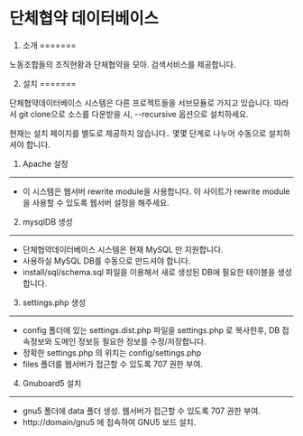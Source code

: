 단체협약 데이터베이스
==================================

1. 소개
=======

노동조합들의 조직현황과 단체협약을 모아. 검색서비스를 제공합니다.

2. 설치
=======

단체협약데이터베이스 시스템은 다른 프로젝트들을 서브모듈로 가지고 있습니다. 따라서 git clone으로 소스를 다운받을 시, --recursive 옵션으로 설치하세요.

현재는 설치 페이지를 별도로 제공하지 않습니다.. 몇몇 단계로 나누어 수동으로 설치하셔야 합니다.

1) Apache 설정
-----------------
* 이 시스템은 웹서버 rewrite module을 사용합니다. 이 사이트가 rewrite module을 사용할 수 있도록 웹서버 설정을 해주세요.

2) mysqlDB 생성
----------
* 단체협약데이터베이스 시스템은 현재 MySQL 만 지원합니다.
* 사용하실 MySQL DB를 수동으로 만드셔야 합니다.
* install/sql/schema.sql 파일을 이용해서 새로 생성된 DB에 필요한 테이블을 생성합니다.

3) settings.php 생성
---------------------------
* config 폴더에 있는 settings.dist.php 파일을 settings.php 로 복사한후, DB 접속정보와 도메인 정보등 필요한 정보를 수정/저장합니다.
* 정확한 settings.php 의 위치는 config/settings.php
* files 폴더를 웹서버가 접근할 수 있도록 707 권한 부여.

4) Gnuboard5 설치
-----------------
* gnu5 폴더에 data 폴더 생성. 웹서버가 접근할 수 있도록 707 권한 부여.
* http://domain/gnu5 에 접속하여 GNU5 보드 설치.
